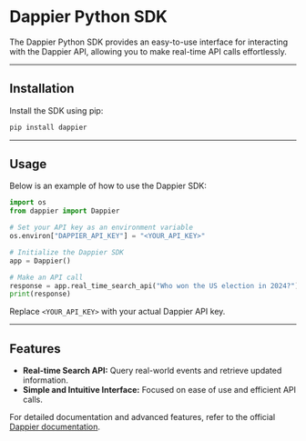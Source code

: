# Dappier Python SDK

The Dappier Python SDK provides an easy-to-use interface for interacting with the Dappier API, allowing you to make real-time API calls effortlessly.

---

## Installation

Install the SDK using pip:

```bash
pip install dappier
```

---

## Usage

Below is an example of how to use the Dappier SDK:

```python
import os
from dappier import Dappier

# Set your API key as an environment variable
os.environ["DAPPIER_API_KEY"] = "<YOUR_API_KEY>"

# Initialize the Dappier SDK
app = Dappier()

# Make an API call
response = app.real_time_search_api("Who won the US election in 2024?")
print(response)
```

Replace `<YOUR_API_KEY>` with your actual Dappier API key.

---

## Features

- **Real-time Search API:** Query real-world events and retrieve updated information.
- **Simple and Intuitive Interface:** Focused on ease of use and efficient API calls.

For detailed documentation and advanced features, refer to the official [Dappier documentation](#).
